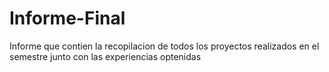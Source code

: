 Informe-Final
=============

Informe que contien la recopilacion de todos los proyectos realizados en el semestre junto con las experiencias optenidas
